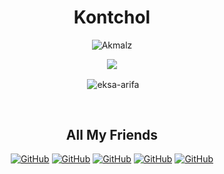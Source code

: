 <div align="center">
<h1 align-items="center">Kontchol</h1>

<p>
  <img src="http://readme-typing-svg.herokuapp.com?color=%230B80F7&center=true&vCenter=true&multiline=false&lines=Ambitionless.;Love+anything.;" alt="Akmalz">
</p>

<a href="http://www.instagram.com/akmall.kz" target="blank"><img src="https://img.shields.io/badge/Instagram-30302f?style=social&logo=instagram" /></a>
<br>
<p>&nbsp;<img align="center" src="https://github-readme-stats.vercel.app/api?username=akmallxx&show_icons=true&locale=en" alt="eksa-arifa" /></p>
<br>
  
<h2>All My Friends</h2>

<a href="https://github.com/ramlan404"> <img alt="GitHub" src="https://img.shields.io/badge/ramlan%20-%23121011.svg?&style=for-the-badge&logo=github&logoColor=white"></a>
<a href="https://github.com/Arugaz"><img alt="GitHub" src="https://img.shields.io/badge/Arga%20-%23121011.svg?&style=for-the-badge&logo=github&logoColor=white"></a>
<a href="https://github.com/ravel-iska"><img alt="GitHub" src="https://img.shields.io/badge/bagus%20-%23121011.svg?&style=for-the-badge&logo=github&logoColor=white"></a>
<a href="https://github.com/BryanRfly"><img alt="GitHub" src="https://img.shields.io/badge/Bryan%20-%23121011.svg?&style=for-the-badge&logo=github&logoColor=white"></a>
<a href="https://github.com/rizkiramadhan4617"><img alt="GitHub" src="https://img.shields.io/badge/rizki-ramadhan%20-%23121011.svg?&style=for-the-badge&logo=github&logoColor=white"></a>
</div>

<!--
> **My status** <details><summary>Click Here</summary><img src="https://metrics.lecoq.io/akmallxx?template=classic&followup=1&isocalendar=1&languages=1&isocalendar.duration=half-year&config.timezone=Asia%2FIndonesian"></details>
-->
